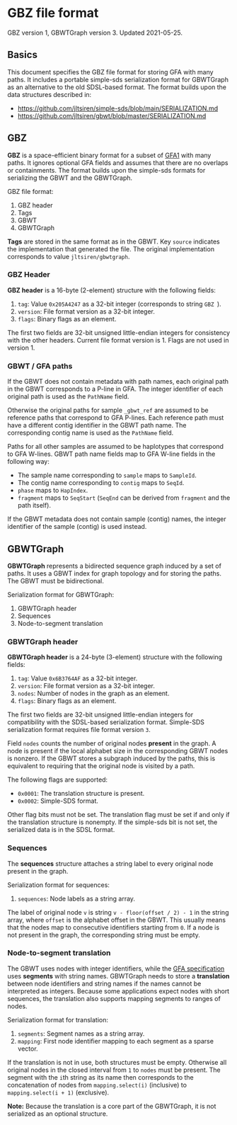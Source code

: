 # GBZ file format

GBZ version 1, GBWTGraph version 3. Updated 2021-05-25.

## Basics

This document specifies the GBZ file format for storing GFA with many paths.
It includes a portable simple-sds serialization format for GBWTGraph as an alternative to the old SDSL-based format.
The format builds upon the data structures described in:

* <https://github.com/jltsiren/simple-sds/blob/main/SERIALIZATION.md>
* <https://github.com/jltsiren/gbwt/blob/master/SERIALIZATION.md>

## GBZ

**GBZ** is a space-efficient binary format for a subset of [GFA1](https://github.com/GFA-spec/GFA-spec/blob/master/GFA1.md) with many paths.
It ignores optional GFA fields and assumes that there are no overlaps or containments.
The format builds upon the simple-sds formats for serializing the GBWT and the GBWTGraph.

GBZ file format:

1. GBZ header
2. Tags
3. GBWT
4. GBWTGraph

**Tags** are stored in the same format as in the GBWT.
Key `source` indicates the implementation that generated the file.
The original implementation corresponds to value `jltsiren/gbwtgraph`.

### GBZ Header

**GBZ header** is a 16-byte (2-element) structure with the following fields:

1. `tag`: Value `0x205A4247` as a 32-bit integer (corresponds to string `GBZ `).
2. `version`: File format version as a 32-bit integer.
3. `flags`: Binary flags as an element.

The first two fields are 32-bit unsigned little-endian integers for consistency with the other headers.
Current file format version is 1.
Flags are not used in version 1.

### GBWT / GFA paths

If the GBWT does not contain metadata with path names, each original path in the GBWT corresponds to a P-line in GFA.
The integer identifier of each original path is used as the `PathName` field.

Otherwise the original paths for sample `_gbwt_ref` are assumed to be reference paths that correspond to GFA P-lines.
Each reference path must have a different contig identifier in the GBWT path name.
The corresponding contig name is used as the `PathName` field.

Paths for all other samples are assumed to be haplotypes that correspond to GFA W-lines.
GBWT path name fields map to GFA W-line fields in the following way:

* The sample name corresponding to `sample` maps to `SampleId`.
* The contig name corresponding to `contig` maps to `SeqId`.
* `phase` maps to `HapIndex`.
* `fragment` maps to `SeqStart` (`SeqEnd` can be derived from `fragment` and the path itself).

If the GBWT metadata does not contain sample (contig) names, the integer identifier of the sample (contig) is used instead.

## GBWTGraph

**GBWTGraph** represents a bidirected sequence graph induced by a set of paths.
It uses a GBWT index for graph topology and for storing the paths.
The GBWT must be bidirectional.

Serialization format for GBWTGraph:

1. GBWTGraph header
2. Sequences
3. Node-to-segment translation

### GBWTGraph header

**GBWTGraph header** is a 24-byte (3-element) structure with the following fields:

1. `tag`: Value `0x6B3764AF` as a 32-bit integer.
2. `version`: File format version as a 32-bit integer.
3. `nodes`: Number of nodes in the graph as an element.
4. `flags`: Binary flags as an element.

The first two fields are 32-bit unsigned little-endian integers for compatibility with the SDSL-based serialization format.
Simple-SDS serialization format requires file format version `3`.

Field `nodes` counts the number of original nodes **present** in the graph.
A node is present if the local alphabet size in the corresponding GBWT nodes is nonzero.
If the GBWT stores a subgraph induced by the paths, this is equivalent to requiring that the original node is visited by a path.

The following flags are supported:

* `0x0001`: The translation structure is present.
* `0x0002`: Simple-SDS format.

Other flag bits must not be set.
The translation flag must be set if and only if the translation structure is nonempty.
If the simple-sds bit is not set, the serialized data is in the SDSL format.

### Sequences

The **sequences** structure attaches a string label to every original node present in the graph.

Serialization format for sequences:

1. `sequences`: Node labels as a string array.

The label of original node `v` is string `v - floor(offset / 2) - 1` in the string array, where `offset` is the alphabet offset in the GBWT.
This usually means that the nodes map to consecutive identifiers starting from `0`.
If a node is not present in the graph, the corresponding string must be empty.

### Node-to-segment translation

The GBWT uses nodes with integer identifiers, while the [GFA specification](https://github.com/GFA-spec/GFA-spec/blob/master/GFA1.md) uses **segments** with string names.
GBWTGraph needs to store a **translation** between node identifiers and string names if the names cannot be interpreted as integers.
Because some applications expect nodes with short sequences, the translation also supports mapping segments to ranges of nodes.

Serialization format for translation:

1. `segments`: Segment names as a string array.
2. `mapping`: First node identifier mapping to each segment as a sparse vector.

If the translation is not in use, both structures must be empty.
Otherwise all original nodes in the closed interval from `1` to `nodes` must be present.
The segment with the `i`th string as its name then corresponds to the concatenation of nodes from `mapping.select(i)` (inclusive) to `mapping.select(i + 1)` (exclusive).

**Note:** Because the translation is a core part of the GBWTGraph, it is not serialized as an optional structure.
